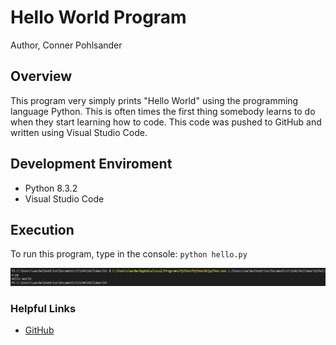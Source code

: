 # Hello World Program

Author, Conner Pohlsander

## Overview

This program very simply prints "Hello World" using the programming language Python. This is often times the first thing somebody learns to do when they start learning how to code. This code was pushed to GitHub and written using Visual Studio Code.

## Development Enviroment

* Python 8.3.2
* Visual Studio Code

## Execution

To run this program, type in the console: `python hello.py`

![Screenshot of the program printing Hello World](screenshot.jpg)

### Helpful Links

* [GitHub](https://github.com/)